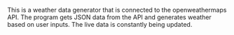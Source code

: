 This is a weather data generator that is connected to the openweathermaps API.  The program gets JSON data from the API and generates weather based on user inputs.  The live data is constantly being updated.   